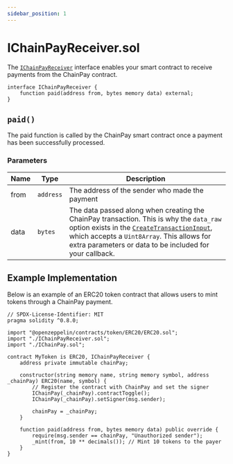 ```yaml
---
sidebar_position: 1
---
```


# IChainPayReceiver.sol

The
[`IChainPayReceiver`](https://github.com/Hattorius/ChainPay/blob/main/contracts/interfaces/IChainPayReceiver.sol)
interface enables your smart contract to receive payments from the ChainPay
contract.

```solidity
interface IChainPayReceiver {
    function paid(address from, bytes memory data) external;
}
```

## `paid()`

The paid function is called by the ChainPay smart contract once a payment has
been successfully processed.

### Parameters

| Name | Type      | Description                                                                                                                                                                                                                                                                                      |
| ---- | --------- | ------------------------------------------------------------------------------------------------------------------------------------------------------------------------------------------------------------------------------------------------------------------------------------------------ |
| from | `address` | The address of the sender who made the payment                                                                                                                                                                                                                                                   |
| data | `bytes`   | The data passed along when creating the ChainPay transaction. This is why the `data_raw` option exists in the [`CreateTransactionInput`](./../JS-SDK/api/types#createtransactioninput), which accepts a `Uint8Array`. This allows for extra parameters or data to be included for your callback. |

## Example Implementation

Below is an example of an ERC20 token contract that allows users to mint tokens
through a ChainPay payment.

```solidity
// SPDX-License-Identifier: MIT
pragma solidity ^0.8.0;

import "@openzeppelin/contracts/token/ERC20/ERC20.sol";
import "./IChainPayReceiver.sol";
import "./IChainPay.sol";

contract MyToken is ERC20, IChainPayReceiver {
    address private immutable chainPay;

    constructor(string memory name, string memory symbol, address _chainPay) ERC20(name, symbol) {
        // Register the contract with ChainPay and set the signer
        IChainPay(_chainPay).contractToggle();
        IChainPay(_chainPay).setSigner(msg.sender);

        chainPay = _chainPay;
    }

    function paid(address from, bytes memory data) public override {
        require(msg.sender == chainPay, "Unauthorized sender");
        _mint(from, 10 ** decimals()); // Mint 10 tokens to the payer
    }
}
```
